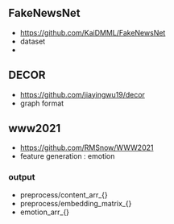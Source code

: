 ## FakeNewsNet
- https://github.com/KaiDMML/FakeNewsNet
- dataset
- 

## DECOR
- https://github.com/jiayingwu19/decor
- graph format

## www2021
- https://github.com/RMSnow/WWW2021
- feature generation : emotion

### output
- preprocess/content_arr_{}
- preprocess/embedding_matrix_{}
- emotion_arr_{}